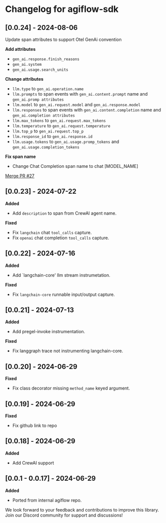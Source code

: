 # Changelog for agiflow-sdk

## [0.0.24] - 2024-08-06

Update span attributes to support Otel GenAi convention

**Add attributes**
- `gen_ai.response.finish_reasons` 
- `gen_ai.system`
- `gen_ai.usage.search_units`

**Change attributes**
- `llm.type` to `gen_ai.operation.name`
- `llm.prompts` to span events with `gen_ai.content.prompt` name and `gen_ai.promp attributes`
- `llm.model` to `gen_ai.request.model` and `gen_ai.response.model`
- `llm.responses` to span events with `gen_ai.content.completion` name and `gen_ai.completion attributes`
- `llm.max_tokens` to `gen_ai.request.max_tokens`
- `llm.temperature` to `gen_ai.request.temperature`
- `llm.top_p` to `gen_ai.request.top_p`
- `llm.response_id` to `gen_ai.response.id`
- `llm.usage.tokens` to `gen_ai.usage.promp_tokens` and `gen_ai.usage.completion_tokens`

**Fix span name**
- Change Chat Completion span name to chat [MODEL_NAME]

[Merge PR #27](https://github.com/AgiFlow/agiflow-sdks/commit/f6973a21be28b1e943c687770461ee6359b60cca)

## [0.0.23] - 2024-07-22

**Added**
- Add `description` to span from CrewAI agent name.

**Fixed**
- Fix `langchain` chat `tool_calls` capture.
- Fix `openai` chat completion `tool_calls` capture.

## [0.0.22] - 2024-07-16

**Added**
- Add `langchain-core' llm stream instrumetation.

**Fixed**
- Fix `langchain-core` runnable input/output capture.

## [0.0.21] - 2024-07-13

**Added**
- Add pregel-invoke instrumentation.

**Fixed**
- Fix langgraph trace not instrumenting langchain-core.

## [0.0.20] - 2024-06-29

**Fixed**
- Fix class decorator missing `method_name` keyed argument.

## [0.0.19] - 2024-06-29

**Fixed**
- Fix github link to repo

## [0.0.18] - 2024-06-29

**Added**
- Add CrewAI support

## [0.0.1 - 0.0.17] - 2024-06-29

**Added**
- Ported from internal agiflow repo.


We look forward to your feedback and contributions to improve this library. Join our Discord community for support and discussions!
